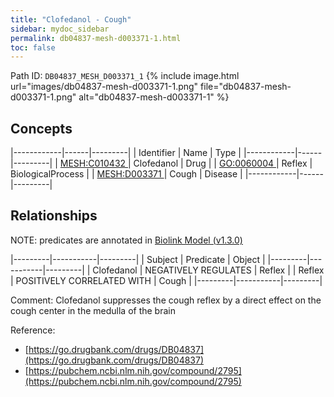 ```yaml
---
title: "Clofedanol - Cough"
sidebar: mydoc_sidebar
permalink: db04837-mesh-d003371-1.html
toc: false 
---
```



Path ID: `DB04837_MESH_D003371_1`
{% include image.html url="images/db04837-mesh-d003371-1.png" file="db04837-mesh-d003371-1.png" alt="db04837-mesh-d003371-1" %}

## Concepts

|------------|------|---------|
| Identifier | Name | Type    |
|------------|------|---------|
| <a href="https://identifiers.org/MESH:C010432">MESH:C010432 </a> | Clofedanol | Drug |
| <a href="https://identifiers.org/GO:0060004">GO:0060004 </a> | Reflex | BiologicalProcess |
| <a href="https://identifiers.org/MESH:D003371">MESH:D003371 </a> | Cough | Disease |
|------------|------|---------|

## Relationships


NOTE: predicates are annotated in <a href="https://github.com/biolink/biolink-model/releases/tag/v1.3.0">Biolink Model (v1.3.0)</a>

|---------|-----------|---------|
| Subject | Predicate | Object  |
|---------|-----------|---------|
| Clofedanol | NEGATIVELY REGULATES | Reflex |
| Reflex | POSITIVELY CORRELATED WITH | Cough |
|---------|-----------|---------|

Comment: Clofedanol suppresses the cough reflex by a direct effect on the cough center in the medulla of the brain

Reference: 
  - [https://go.drugbank.com/drugs/DB04837](https://go.drugbank.com/drugs/DB04837)
  - [https://pubchem.ncbi.nlm.nih.gov/compound/2795](https://pubchem.ncbi.nlm.nih.gov/compound/2795)
